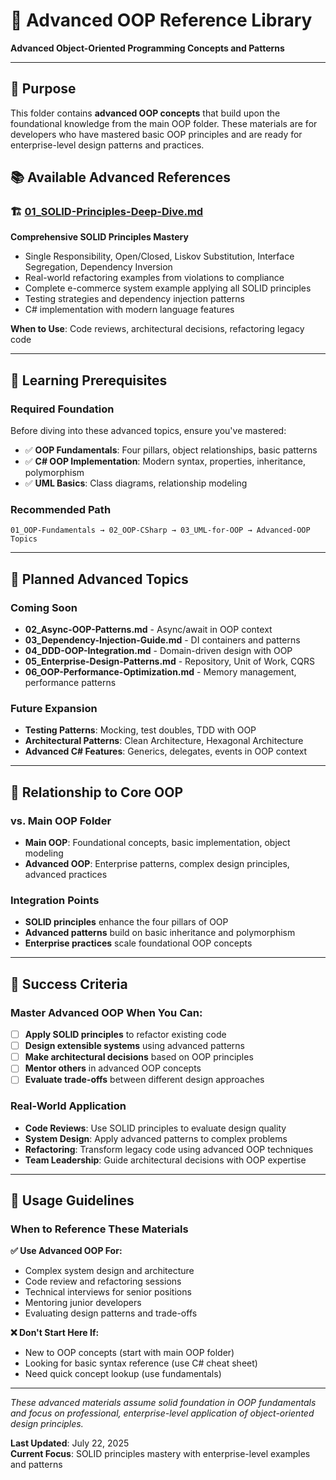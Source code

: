 # 🚀 Advanced OOP Reference Library

**Advanced Object-Oriented Programming Concepts and Patterns**

---

## 🎯 Purpose

This folder contains **advanced OOP concepts** that build upon the foundational knowledge from the main OOP folder. These materials are for developers who have mastered basic OOP principles and are ready for enterprise-level design patterns and practices.

## 📚 Available Advanced References

### **🏗️ [01_SOLID-Principles-Deep-Dive.md](01_SOLID-Principles-Deep-Dive.md)**

**Comprehensive SOLID Principles Mastery**

- Single Responsibility, Open/Closed, Liskov Substitution, Interface Segregation, Dependency Inversion
- Real-world refactoring examples from violations to compliance
- Complete e-commerce system example applying all SOLID principles
- Testing strategies and dependency injection patterns
- C# implementation with modern language features

**When to Use**: Code reviews, architectural decisions, refactoring legacy code

---

## 🎯 Learning Prerequisites

### **Required Foundation**

Before diving into these advanced topics, ensure you've mastered:

- ✅ **OOP Fundamentals**: Four pillars, object relationships, basic patterns
- ✅ **C# OOP Implementation**: Modern syntax, properties, inheritance, polymorphism
- ✅ **UML Basics**: Class diagrams, relationship modeling

### **Recommended Path**

```text
01_OOP-Fundamentals → 02_OOP-CSharp → 03_UML-for-OOP → Advanced-OOP Topics
```

---

## 🚀 Planned Advanced Topics

### **Coming Soon**

- **02_Async-OOP-Patterns.md** - Async/await in OOP context
- **03_Dependency-Injection-Guide.md** - DI containers and patterns
- **04_DDD-OOP-Integration.md** - Domain-driven design with OOP
- **05_Enterprise-Design-Patterns.md** - Repository, Unit of Work, CQRS
- **06_OOP-Performance-Optimization.md** - Memory management, performance patterns

### **Future Expansion**

- **Testing Patterns**: Mocking, test doubles, TDD with OOP
- **Architectural Patterns**: Clean Architecture, Hexagonal Architecture
- **Advanced C# Features**: Generics, delegates, events in OOP context

---

## 🔄 Relationship to Core OOP

### **vs. Main OOP Folder**

- **Main OOP**: Foundational concepts, basic implementation, object modeling
- **Advanced OOP**: Enterprise patterns, complex design principles, advanced practices

### **Integration Points**

- **SOLID principles** enhance the four pillars of OOP
- **Advanced patterns** build on basic inheritance and polymorphism
- **Enterprise practices** scale foundational OOP concepts

---

## 🎯 Success Criteria

### **Master Advanced OOP When You Can:**

- [ ] **Apply SOLID principles** to refactor existing code
- [ ] **Design extensible systems** using advanced patterns
- [ ] **Make architectural decisions** based on OOP principles
- [ ] **Mentor others** in advanced OOP concepts
- [ ] **Evaluate trade-offs** between different design approaches

### **Real-World Application**

- **Code Reviews**: Use SOLID principles to evaluate design quality
- **System Design**: Apply advanced patterns to complex problems
- **Refactoring**: Transform legacy code using advanced OOP techniques
- **Team Leadership**: Guide architectural decisions with OOP expertise

---

## 📝 Usage Guidelines

### **When to Reference These Materials**

**✅ Use Advanced OOP For:**

- Complex system design and architecture
- Code review and refactoring sessions
- Technical interviews for senior positions
- Mentoring junior developers
- Evaluating design patterns and trade-offs

**❌ Don't Start Here If:**

- New to OOP concepts (start with main OOP folder)
- Looking for basic syntax reference (use C# cheat sheet)
- Need quick concept lookup (use fundamentals)

---

_These advanced materials assume solid foundation in OOP fundamentals and focus on professional, enterprise-level application of object-oriented design principles._

**Last Updated**: July 22, 2025  
**Current Focus**: SOLID principles mastery with enterprise-level examples and patterns
